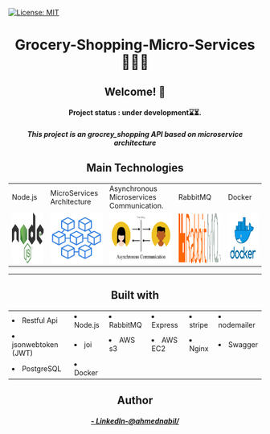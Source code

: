 [![License: MIT](https://img.shields.io/badge/License-MIT-blue.svg)]()
<h1 align="center">Grocery-Shopping-Micro-Services 👨‍💻🚀</h1>



 <h2 align="center">Welcome! 👋</h2>
  <h4 align="center">Project status : under development⌛⏳.</h4>
  <h5 align="center">This project is an grocrey_shopping API  based on microservice architecture</h5>


 <h2 align="center">Main Technologies</h2>
<table>
  <tr>
    <td>Node.js</td>
    <td>MicroServices Architecture  </td>
     <td>Asynchronous Microservices Communication.  </td>
     <td>RabbitMQ</td>
    <td>Docker</td>
  </tr>
  <tr>
     <td><img src="Designs/node_image.png" width=200 height=100></td>
    <td><img src="Designs/microservices_image.png" width=200 height=100></td>
    <td><img src="Designs/asynchronous_comm_image.png" width=300 height=100></td>
    <td><img src="Designs/rabbitmq_image.png" width=300 height=100></td>
    <td><img src="Designs/docker_image.png" width=200 height=100></td>
  </tr>
 </table>
 <hr>

 
 
<h2 align="center">Built with</h2>
<table>
  <tr>
      <td><li color="grean">Restful Api</li></td>
      <td><li>Node.js</li> </td>
      <td><li>RabbitMQ</li></td>
      <td><li>Express</li></td>
      <td><li>stripe</li></td>
      <td><li>nodemailer</li></td>
    </tr>
   <tr>
    <td><li>jsonwebtoken (JWT)</li></td>
    <td><li>joi</li></td>
    <td><li>AWS s3</li></td>
    <td><li>AWS EC2</li></td>
    <td><li>Nginx</li></td>
    <td><li>Swagger</li></td>
  </tr>
  <tr>
    <td><li>PostgreSQL</li></td>
    <td><li>Docker</li></td>
   </tr>
 </table>
 
 <h2 align="center">Author</h2>
  <h5 align="center"> <a href="https://www.linkedin.com/in/ahmednabil22/">- LinkedIn-@ahmednabil/ </a> </h5>
